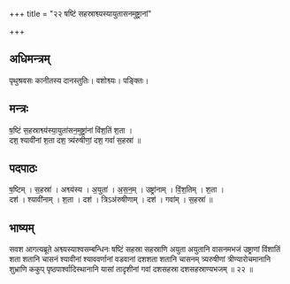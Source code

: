 +++
title = "२२ षष्टिं सहस्राश्व्यस्यायुतासनमुष्ट्रानां"

+++
## अधिमन्त्रम्
पृथुश्रवसः कानीतस्य दानस्तुतिः। वशोश्व्यः। पङ्क्तिः।

## मन्त्रः
ष॒ष्टिं स॒हस्राश्व्य॑स्या॒युता॑सन॒मुष्ट्रा॑नां विंश॒तिं श॒ता ।  
दश॒ श्यावी॑नां श॒ता दश॒ त्र्य॑रुषीणां॒ दश॒ गवां॑ स॒हस्रा॑ ॥

## पदपाठः
ष॒ष्टिम् । स॒हस्रा॑ । अश्व्य॑स्य । अ॒युता॑ । अ॒स॒न॒म् । उष्ट्रा॑नाम् । विं॒श॒तिम् । श॒ता ।  
दश॑ । श्यावी॑नाम् । श॒ता । दश॑ । त्रिऽअ॑रुषीणाम् । दश॑ । गवा॑म् । स॒हस्रा॑ ॥

## भाष्यम्
सवश आगत्यब्रूते अश्व्यस्याश्वसम्बन्धिनः षष्टिं सहस्रा सहस्राणि अयुता अयुतानि वासनमभजं उष्ट्राणां विंशातिं शता शतानि चासनं श्यावीनां श्याववर्णानां वडवानां दशशता शतानि चासनम् त्र्यरुषीणां त्रीण्यारोचमानानि शुभ्राणि ककुप् पृष्ठपार्श्वादिस्थानानि यासां तादृशीनां गवां दशसहस्रा दशसहस्राण्यभजम् ॥ २२ ॥